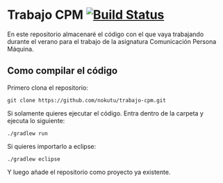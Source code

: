 # Trabajo CPM [![Build Status](http://jenkins.nokutu.me/buildStatus/icon?job=trabajo-cpm)](http://jenkins.nokutu.me/job/trabajo-cpm/)

En este repositorio almacenaré el código con el que vaya trabajando durante el verano para el trabajo de la asignatura Comunicación Persona Máquina.

## Como compilar el código
Primero clona el repositorio:
```
git clone https://github.com/nokutu/trabajo-cpm.git
```
Si solamente quieres ejecutar el código. Entra dentro de la carpeta y ejecuta lo siguiente:
```
./gradlew run
```
Si quieres importarlo a eclipse:
```
./gradlew eclipse
```
Y luego añade el repositorio como proyecto ya existente.
